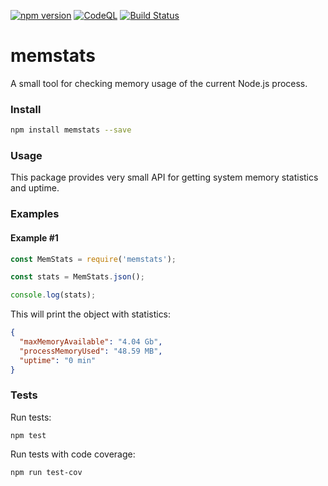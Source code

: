 [![npm version](https://badge.fury.io/js/memstats.svg)](https://badge.fury.io/js/memstats)
[![CodeQL](https://github.com/ochaplia/memstats/actions/workflows/codeql-analysis.yml/badge.svg)](https://github.com/ochaplia/memstats/actions/workflows/codeql-analysis.yml)
[![Build Status](https://app.travis-ci.com/ochaplia/memstats.svg?branch=master)](https://travis-ci.org/ochaplia/memstats)

# memstats

A small tool for checking memory usage of the current Node.js process.

### Install

```bash
npm install memstats --save
```

### Usage

This package provides very small API for getting system memory statistics and uptime.

### Examples
#### Example #1

```js
const MemStats = require('memstats');

const stats = MemStats.json();

console.log(stats);
```

This will print the object with statistics:

```json
{
  "maxMemoryAvailable": "4.04 Gb",
  "processMemoryUsed": "48.59 MB",
  "uptime": "0 min"
}
```

### Tests

Run tests:

`npm test`

Run tests with code coverage:

`npm run test-cov`
